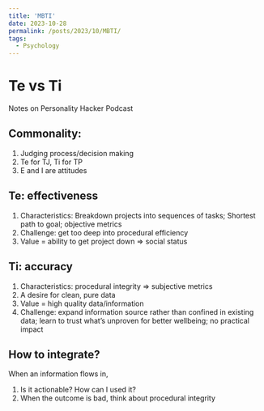 ```yaml
---
title: 'MBTI'
date: 2023-10-28
permalink: /posts/2023/10/MBTI/
tags:
  - Psychology
---
```


Te vs Ti
===
Notes on Personality Hacker Podcast

Commonality:
---
1. Judging process/decision making
2. Te for TJ, Ti for TP
3. E and I are attitudes 

Te: effectiveness
---
1. Characteristics: Breakdown projects into sequences of tasks; Shortest path to goal; objective metrics
2. Challenge: get too deep into procedural efficiency 
3. Value = ability to get project down => social status

Ti: accuracy
---
1. Characteristics: procedural integrity => subjective metrics
2. A desire for clean, pure data
3. Value = high quality data/information
4. Challenge: expand information source rather than confined in existing data; learn to trust what’s unproven for better wellbeing; no practical impact

How to integrate?
---
When an information flows in,
1. Is it actionable? How can I used it?
2. When the outcome is bad, think about procedural integrity
